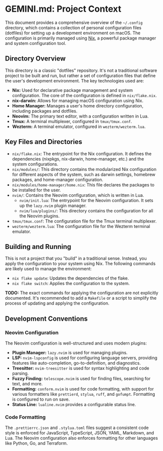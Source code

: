 # GEMINI.md: Project Context

This document provides a comprehensive overview of the `~/.config` directory, which contains a collection of personal configuration files (dotfiles) for setting up a development environment on macOS. The configuration is primarily managed using [Nix](https://nixos.org/), a powerful package manager and system configuration tool.

## Directory Overview

This directory is a classic "dotfiles" repository. It's not a traditional software project to be built and run, but rather a set of configuration files that define the user's development environment. The key technologies used are:

*   **Nix:** Used for declarative package management and system configuration. The core of the configuration is defined in `nix/flake.nix`.
*   **nix-darwin:** Allows for managing macOS configuration using Nix.
*   **Home Manager:** Manages a user's home directory configuration, including packages and dotfiles.
*   **Neovim:** The primary text editor, with a configuration written in Lua.
*   **Tmux:** A terminal multiplexer, configured in `tmux/tmux.conf`.
*   **Wezterm:** A terminal emulator, configured in `wezterm/wezterm.lua`.

## Key Files and Directories

*   `nix/flake.nix`: The entrypoint for the Nix configuration. It defines the dependencies (nixpkgs, nix-darwin, home-manager, etc.) and the system configurations.
*   `nix/modules/`: This directory contains the modularized Nix configuration for different aspects of the system, such as darwin settings, homebrew packages, and home-manager configuration.
*   `nix/modules/home-manager/home.nix`: This file declares the packages to be installed for the user.
*   `nvim/`: Contains the Neovim configuration, which is written in Lua.
    *   `nvim/init.lua`: The entrypoint for the Neovim configuration. It sets up the `lazy.nvim` plugin manager.
    *   `nvim/lua/plugins/`: This directory contains the configuration for all the Neovim plugins.
*   `tmux/tmux.conf`: The configuration file for the Tmux terminal multiplexer.
*   `wezterm/wezterm.lua`: The configuration file for the Wezterm terminal emulator.

## Building and Running

This is not a project that you "build" in a traditional sense. Instead, you apply the configuration to your system using Nix. The following commands are likely used to manage the environment:

*   `nix flake update`: Updates the dependencies of the flake.
*   `nix flake switch`: Applies the configuration to the system.

**TODO:** The exact commands for applying the configuration are not explicitly documented. It's recommended to add a `Makefile` or a script to simplify the process of updating and applying the configuration.

## Development Conventions

### Neovim Configuration

The Neovim configuration is well-structured and uses modern plugins:

*   **Plugin Manager:** `lazy.nvim` is used for managing plugins.
*   **LSP:** `nvim-lspconfig` is used for configuring language servers, providing features like auto-completion, go-to-definition, and diagnostics.
*   **Treesitter:** `nvim-treesitter` is used for syntax highlighting and code parsing.
*   **Fuzzy Finding:** `telescope.nvim` is used for finding files, searching for text, and more.
*   **Formatting:** `conform.nvim` is used for code formatting, with support for various formatters like `prettierd`, `stylua`, `ruff`, and `gofumpt`. Formatting is configured to run on save.
*   **Status Line:** `lualine.nvim` provides a configurable status line.

### Code Formatting

The `.prettierrc.json` and `.stylua.toml` files suggest a consistent code style is enforced for JavaScript, TypeScript, JSON, YAML, Markdown, and Lua. The Neovim configuration also enforces formatting for other languages like Python, Go, and Terraform.
